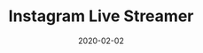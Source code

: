 ---
type: project
date: 2020-02-02
title: Instagram Live Streamer
description: Electron app to help stream to instagram live directly from PC using OBS Studio
github: https://github.com/haxzie/instagram-live-streamer
url: https://ig-live.netlify.app
tags:
    - ElectronJS
    - ReactJS
    - App
---
